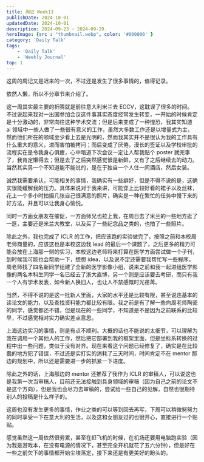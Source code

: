 ```yaml
---
title: 周记 Week13
publishDate: 2024-10-01
updatedDate: 2024-10-01
description: 2024-09-23 ~ 2024-09-29.
heroImage: {src : "thumbnail.webp", color: '#000000' }
category: 'Daily Talk'
tags:
    - 'Daily Talk'
    - 'Weekly Journal'
top: 1
---
```


这周的周记又是迟来的一次，不过还是发生了很多事情的，值得记录。

依然人懒，所以不分章节来介绍了。

这一周其实最主要的折腾就是前往意大利米兰去 ECCV，这耽误了很多的时间。不过说起来我对一出国参加会议这件事其实态度经常发生转变，一开始的时候肯定是十分激动的，非常向往这种学术交流；但是后来变成了一种惶恐，我其实知道 ai 领域中一些人做了一些很有意义的工作，虽然大多数工作还是以增量式为主，然而他们所在的领域至少看上去是光明的，然而我其实并不是很认为我的工作具有什么重大的意义，进而害怕被拷问；而后变成了厌倦，漫长的签证以及学校审批的流程实在是令我身心俱疲，心中暗道下次会议一定让人帮我贴个 poster 就完事了，我肯定懒得去；但是去了之后突然感觉很是新鲜，又有了之后继续去的动力。当然其实另一个不知道能不能说的，是在于独自一个人住一间酒店，然后女装。

诚然我需要承认，可能相关的事情，我确实有一些癖好，但是不得不说的是，这确实很能缓解我的压力。具体来说对于我来讲，可能穿上比较好看的裙子以及丝袜，花上一个多小时拍摄几张自己很满意的照片，确实是一种在繁忙的任务中慢下来的好方法，并且可以让我身心愉悦。

同时一方面女朋友在催促，一方面师兄也拉上我，在周日去了米兰的一些地方逛了一逛，主要还是米兰大教堂，以及买了一些纪念品之类的，也拍了一些照片。

<hairy-image-group col="200px" row="400px" loading = "lazy">
  <hairy-image fit="cover" loading = "lazy" src="https://pic.axi404.top/51b480e846d67f4cabbbd76995a87baf(20241002-163514).4qraqdr7ip.jpg" />
  <hairy-image fit="cover" loading = "lazy" src="https://pic.axi404.top/81d79c3f86051b4cd7b97ea82e87ff1e(20241001-100406).45nposnv3.jpg" />
  <hairy-image fit="cover" loading = "lazy" src="https://pic.axi404.top/c0d58cdecb5e10dffc0935c16d370de0(20241002-163514).9rjdhxy219.jpg" />
</hairy-image-group>

除此之外，我也完成了 ICLR 的工作，把应该跑的实验做完了，按照之前和本校周老师商量的，应该这也是本校这边我 lead 的最后一个课题了，之后更多的精力可能会放在上海那一侧的实习，本校这边老师将来打算在医学方面尝试做一个子刊，到时候我可能也会帮助一下，想想 idea，以及说不定还需要我帮忙写一些程序。周老师找了四名新同学组建了全新的医学影像小组，说来之前和我一起进组医学影像的两名本科生同学一名已经去了浙大直博，另一个则是应该要去考研，而只有我一个人有学术发表，如今新人换旧人，也让人不禁感慨时光荏苒。

当然，不得不说的是这一批新人里面，大家的水平还是比较有限，甚至说连基本的读论文的能力，以及查找资料能力都比较有限。我之前是有了解一些向周老师陶瓷的同学，感觉都还不错，但是现在的一些同学，不知道是不是因为之前联系的比较早，不过感觉相对实力确实差点意思。

上海这边实习的事情，则是有点不顺利。大概的话也不能说的太细节，可以理解为我在调用一个其他人的工作，然后把它部署到我的框架里面，但是坐标系转换的过程中出一些问题，类似于没有对齐。现在来看这个问题已经修复了，确实是在比较蠢的地方犯了错误，不过还是实打实的消耗了三天时间，时间肯定不在 mentor 那边的规划中，所以还是需要进一步的抓紧一下进度。

除此之外的话，上海那边的 mentor 还推荐了我作为 ICLR 的审稿人，可以说这也是我第一次当审稿人，目前还无法接触到具身领域的审稿（因为自己之前的论文不是这个方向），但是我也会尽力去审稿的，尝试给一些自己的见解，自然也很期待别人的投稿是什么样子的。

这周也没有发生更多的事情，作业之类的可以等到回去再写，下周可以稍微努努力的同时享受一下在意大利的生活，以及这和女朋友过的也很开心，直接进行一个贴贴。

感觉虽然这一周依然很劳累，甚至在赶飞机的时候，在机场还要用电脑跑实验（因为我是游戏本，在没有电源的情况下，甚至完全开机就花了五六分钟），但是好在一些之前欠下的事情都开始尘埃落定，接下来还是有更美好的盼头的。